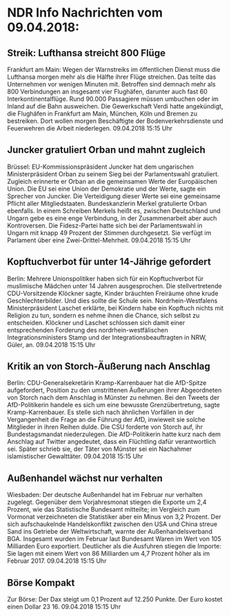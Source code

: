 # NDR Info Nachrichten vom 09.04.2018:


## Streik: Lufthansa streicht 800 Flüge
Frankfurt am Main: Wegen der Warnstreiks im öffentlichen Dienst muss die Lufthansa morgen mehr als die Hälfte ihrer Flüge streichen. Das teilte das Unternehmen vor wenigen Minuten mit. Betroffen sind demnach mehr als 800 Verbindungen an insgesamt vier Flughäfen, darunter auch fast 60 Interkontinentalflüge. Rund 90.000 Passagiere müssen umbuchen oder im Inland auf die Bahn ausweichen. Die Gewerkschaft Verdi hatte angekündigt, die Flughäfen in Frankfurt am Main, München, Köln und Bremen zu bestreiken. Dort wollen morgen Beschäftigte der Bodenverkehrsdienste und Feuerwehren die Arbeit niederlegen. 09.04.2018 15:15 Uhr 

## Juncker gratuliert Orban und mahnt zugleich
Brüssel: EU-Kommissionspräsident Juncker hat dem ungarischen Ministerpräsident Orban zu seinem Sieg bei der Parlamentswahl gratuliert. Zugleich erinnerte er Orban an die gemeinsamen Werte der Europäischen Union. Die EU sei eine Union der Demokratie und der Werte, sagte ein Sprecher von Juncker. Die Verteidigung dieser Werte sei eine gemeinsame Pflicht aller Mitgliedstaaten. Bundeskanzlerin Merkel gratulierte Orban ebenfalls. In einem Schreiben Merkels heißt es, zwischen Deutschland und Ungarn gebe es eine enge Verbindung, in der Zusammenarbeit aber auch Kontroversen. Die Fidesz-Partei hatte sich bei der Parlamentswahl in Ungarn mit knapp 49 Prozent der Stimmen durchgesetzt. Sie verfügt im Parlament über eine Zwei-Drittel-Mehrheit. 09.04.2018 15:15 Uhr 

## Kopftuchverbot für unter 14-Jährige gefordert
Berlin: Mehrere Unionspolitiker haben sich für ein Kopftuchverbot für muslimische Mädchen unter 14 Jahren ausgesprochen. Die stellvertretende CDU-Vorsitzende Klöckner sagte, Kinder bräuchten Freiräume ohne krude Geschlechterbilder. Und dies sollte die Schule sein. Nordrhein-Westfalens Ministerpräsident Laschet erklärte, bei Kindern habe ein Kopftuch nichts mit Religion zu tun, sondern es nehme ihnen die Chance, sich selbst zu entscheiden. Klöckner und Laschet schlossen sich damit einer entsprechenden Forderung des nordrhein-westfälischen Integrationsministers Stamp und der Integrationsbeauftragten in NRW, Güler, an. 09.04.2018 15:15 Uhr 

## Kritik an von Storch-Äußerung nach Anschlag
Berlin: CDU-Generalsekretärin Kramp-Karrenbauer hat die AfD-Spitze aufgefordert, Position zu den umstrittenen Äußerungen ihrer Abgeordneten von Storch nach dem Anschlag in Münster zu nehmen. Bei den Tweets der AfD-Politikerin handele es sich um eine bewusste Grenzübertretung, sagte Kramp-Karrenbauer. Es stelle sich nach ähnlichen Vorfällen in der Vergangenheit die Frage an die Führung der AfD, inwieweit sie solche Mitglieder in ihren Reihen dulde. Die CSU forderte von Storch auf, ihr Bundestagsmandat niederzulegen. Die AfD-Politikerin hatte kurz nach dem Anschlag auf Twitter angedeutet, dass ein Flüchtling dafür verantwortlich sei. Später schrieb sie, der Täter von Münster sei ein Nachahmer islamistischer Gewalttäter. 09.04.2018 15:15 Uhr 

## Außenhandel wächst nur verhalten
Wiesbaden: Der deutsche Außenhandel hat im Februar nur verhalten zugelegt. Gegenüber dem Vorjahresmonat stiegen die Exporte um 2,4 Prozent, wie das Statistische Bundesamt mitteilte; im Vergleich zum Vormonat verzeichneten die Statistiker aber ein Minus von 3,2 Prozent. Der sich aufschaukelnde Handelskonflikt zwischen den USA und China streue Sand ins Getriebe der Weltwirtschaft, warnte der Außenhandelsverband BGA. Insgesamt wurden im Februar laut Bundesamt Waren im Wert von 105 Milliarden Euro exportiert. Deutlicher als die Ausfuhren stiegen die Importe: Sie lagen mit einem Wert von 86 Milliarden um 4,7 Prozent höher als im Februar 2017. 09.04.2018 15:15 Uhr 

## Börse Kompakt
Zur Börse: Der Dax steigt um 0,1 Prozent auf 12.250 Punkte. Der Euro kostet einen Dollar 23 16. 09.04.2018 15:15 Uhr 
